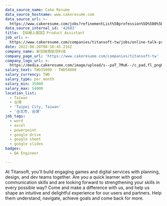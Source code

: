```yaml
---
data_source_name: Cake Resume
data_source_hostname: www.cakeresume.com
data_source_url: >-
  https://www.cakeresume.com/jobs?refinementList%5Bprofession%5D%5B0%5D=engineering_qa-engineer&refinementList%5Bsalary_type%5D=per_month&refinementList%5Bsalary_currency%5D=TWD&range%5Bsalary_range%5D%5Bmax%5D=600000
data_source_internal_id: '42683'
title: 【採線上面談】Product Assistant
job_url: >-
  https://www.cakeresume.com/companies/titansoft-tw/jobs/online-talk-product-assistant
date: 2022-06-28T08:56:45.216Z
company_name: 新加坡商鈦坦科技
company_page_url: 'https://www.cakeresume.com/companies/titansoft-tw'
company_logo_url: >-
  https://media.cakeresume.com/image/upload/s--paT_7MuK--/c_pad,fl_png8,h_200,w_200/v1659319809/ryrsxz5sjhprengnk5qs.png
salary_text: TWD35000 - TWD54000
salary_currency: TWD
salary_type: per_month
salary_min: 35000
salary_max: 54000
location_list:
  - Taiwan
  - 台灣
  - 'Taipei City, Taiwan'
  - '台北市, 台灣'
job_tags:
  - word
  - excel
  - powerpoint
  - google drive
  - google sheet
  - google slides
badges:
  - QA Engineer

---
```


At Titansoft, you’ll build engaging games and digital services with planning, design, and dev teams together. Are you a quick learner with good communication skills and are looking forward to strengthening your skills in every possible way? Come and make a difference with us, and help us shape an intuitive and delightful experience for our users and partners. Help them understand, navigate, achieve goals and come back for more.